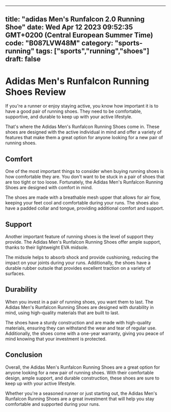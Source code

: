 
---
title: "adidas Men's Runfalcon 2.0 Running Shoe" 
date: Wed Apr 12 2023 09:52:35 GMT+0200 (Central European Summer Time)
code: "B087LVW48M"
category: "sports-running"
tags: ["sports","running","shoes"] 
draft: false
---
    
# Adidas Men's Runfalcon Running Shoes Review

If you're a runner or enjoy staying active, you know how important it is to have a good pair of running shoes. They need to be comfortable, supportive, and durable to keep up with your active lifestyle.

That's where the Adidas Men's Runfalcon Running Shoes come in. These shoes are designed with the active individual in mind and offer a variety of features that make them a great option for anyone looking for a new pair of running shoes.

## Comfort

One of the most important things to consider when buying running shoes is how comfortable they are. You don't want to be stuck in a pair of shoes that are too tight or too loose. Fortunately, the Adidas Men's Runfalcon Running Shoes are designed with comfort in mind.

The shoes are made with a breathable mesh upper that allows for air flow, keeping your feet cool and comfortable during your runs. The shoes also have a padded collar and tongue, providing additional comfort and support.

## Support

Another important feature of running shoes is the level of support they provide. The Adidas Men's Runfalcon Running Shoes offer ample support, thanks to their lightweight EVA midsole.

The midsole helps to absorb shock and provide cushioning, reducing the impact on your joints during your runs. Additionally, the shoes have a durable rubber outsole that provides excellent traction on a variety of surfaces.

## Durability

When you invest in a pair of running shoes, you want them to last. The Adidas Men's Runfalcon Running Shoes are designed with durability in mind, using high-quality materials that are built to last.

The shoes have a sturdy construction and are made with high-quality materials, ensuring they can withstand the wear and tear of regular use. Additionally, the shoes come with a one-year warranty, giving you peace of mind knowing that your investment is protected.

## Conclusion

Overall, the Adidas Men's Runfalcon Running Shoes are a great option for anyone looking for a new pair of running shoes. With their comfortable design, ample support, and durable construction, these shoes are sure to keep up with your active lifestyle.

Whether you're a seasoned runner or just starting out, the Adidas Men's Runfalcon Running Shoes are a great investment that will help you stay comfortable and supported during your runs.